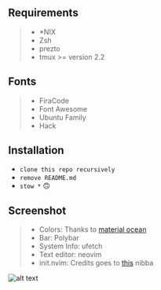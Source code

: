 ## **Requirements**

> - *NIX
> - Zsh
> - prezto
> - tmux >= version 2.2


## **Fonts**

> - FiraCode
> - Font Awesome
> - Ubuntu Family
> - Hack


## **Installation**

- `clone this repo recursively`
- `remove README.md`
- `stow *` 🙃


## **Screenshot**

> - Colors: Thanks to [material ocean](https://github.com/material-ocean)
> - Bar: Polybar
> - System Info: ufetch
> - Text editor: neovim
> - init.nvim: Credits goes to [this](https://github.com/blacksuan19) nibba

![alt text](https://i.redd.it/se2r607d10241.png)
